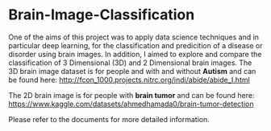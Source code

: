 # Brain-Image-Classification

One of the aims of this project was to apply data science techniques and in particular deep learning, for the classification and predicition of a disease or disorder using brain images. In addition, I aimed to explore and compare the classification of 3 Dimensional (3D) and 2 Dimensional brain images. The 3D brain image dataset is for people and with and without **Autism** and can be found here: http://fcon_1000.projects.nitrc.org/indi/abide/abide_I.html

The 2D brain image is for people with **brain tumor** and can be found here: https://www.kaggle.com/datasets/ahmedhamada0/brain-tumor-detection

Please refer to the documents for more detailed information.

